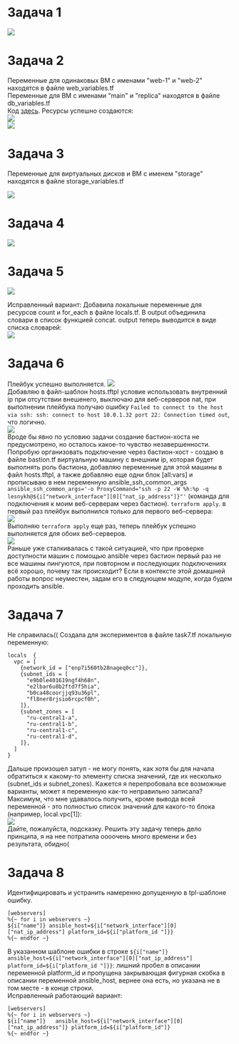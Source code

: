 # Задача 1
![](https://github.com/OlgaLesnykh/screenshots/blob/main/Terraform_018.png)    
# Задача 2
Переменные для одинаковых ВМ с именами "web-1" и "web-2" находятся в файле web_variables.tf    
Переменные для ВМ с именами "main" и "replica" находятся в файле db_variables.tf    
Код [здесь](https://github.com/OlgaLesnykh/DevOps/tree/main/Terraform/3/src).
Ресурсы успешно создаются:    
![](https://github.com/OlgaLesnykh/screenshots/blob/main/Terraform_019.png)    
![](https://github.com/OlgaLesnykh/screenshots/blob/main/Terraform_020.png)    
# Задача 3
Переменные для виртуальных дисков и ВМ c именем "storage" находятся в файле storage_variables.tf    
    
![](https://github.com/OlgaLesnykh/screenshots/blob/main/Terraform_021.png)    
# Задача 4
![](https://github.com/OlgaLesnykh/screenshots/blob/main/Terraform_022.png)    
# Задача 5
![](https://github.com/OlgaLesnykh/screenshots/blob/main/Terraform_023.png)    

Исправленный вариант:
Добавила локальные переменные для ресурсов count и for_each в файле locals.tf. В output объединила словари в список функцией concat. output теперь выводится в виде списка словарей:    
![](https://github.com/OlgaLesnykh/screenshots/blob/main/Terraform_029.png)    
# Задача 6
Плейбук успешно выполняется.
![](https://github.com/OlgaLesnykh/screenshots/blob/main/Terraform_024.png)    
Добавляю в файл-шаблон hosts.tftpl условие использовать внутренний ip при отсутствии внешенего, выключаю для веб-серверов nat, при выполнении плейбука получаю ошибку ```Failed to connect to the host via ssh: ssh: connect to host 10.0.1.32 port 22: Connection timed out```, что логично.    
![](https://github.com/OlgaLesnykh/screenshots/blob/main/Terraform_025.png)    
Вроде бы явно по условию задачи создание бастион-хоста не предусмотрено, но осталось какое-то чувство незавершенности. Попробую организовать подключение через бастион-хост - создаю в файле bastion.tf виртуальную машину с внешним ip, которая будет выполнять роль бастиона, добавляю переменные для этой машины в файл hosts.tftpl, а также добавляю еще одни блок [all:vars] и прописываю в нем переменную ansible_ssh_common_args ```ansible_ssh_common_args='-o ProxyCommand="ssh -p 22 -W %h:%p -q lesnykh@${i["network_interface"][0]["nat_ip_address"]}"'``` (команда для подключения к моим веб-серверам через бастион). ```terraform apply```. в первый раз плейбук выполнился только для первого веб-сервера:    
![](https://github.com/OlgaLesnykh/screenshots/blob/main/Terraform_027.png)    
Выполняю ```terraform apply``` еще раз, теперь плейбук успешно выполняется для обоих веб-серверов.    
![](https://github.com/OlgaLesnykh/screenshots/blob/main/Terraform_026.png)    
Раньше уже сталкивалась с такой ситуацией, что при проверке доступности машин с помощью ansible через бастион первый раз не все машины пингуются, при повторном и последующих подключениях всё хорошо, почему так происходит? Если в контексте этой домашней работы вопрос неуместен, задам его в следующем модуле, когда будем проходить ansible.
# Задача 7
Не справилась(( Создала для экспериментов в файле task7.tf локальную переменную:    
```
locals  {
  vpc = [
    {network_id = ["enp7i560tb28nageq0cc"]},
    {subnet_ids = [
      "e9b0le401619ngf4h68n",
      "e2lbar6u8b2ftd7f5hia",
      "b0ca48coorjjq93u36pl",
      "fl8ner8rjsio6rcpcf0h",
    ]},
    {subnet_zones = [
      "ru-central1-a",
      "ru-central1-b",
      "ru-central1-c",
      "ru-central1-d",
    ]},
  ]
}
```
Дальше произошел затуп - не могу понять, как хотя бы для начала обратиться к какому-то элементу списка значений, где их несколько (subnet_ids и subnet_zones). Кажется я перепробовала все возможные варианты, может я переменную как-то неправильно записала? Максимум, что мне удавалось получить, кроме вывода всей переменной - это полностью список значений для какого-то блока (например, local.vpc[1]):    
![](https://github.com/OlgaLesnykh/screenshots/blob/main/Terraform_028.png)    
Дайте, пожалуйста, подсказку. Решить эту задачу теперь дело принципа, я на нее потратила оооочень много времени и без результата, обидно(
# Задача 8
Идентифицировать и устранить намеренно допущенную в tpl-шаблоне ошибку. 
```
[webservers]
%{~ for i in webservers ~}
${i["name"]} ansible_host=${i["network_interface"][0]["nat_ip_address"] platform_id=${i["platform_id "]}}
%{~ endfor ~}
```
В указанном шаблоне ошибки в строке ```${i["name"]} ansible_host=${i["network_interface"][0]["nat_ip_address"] platform_id=${i["platform_id "]}}```: лишний пробел в описании переменной platform_id и пропущена закрывающая фигурная скобка в описании переменной ansible_host, вернее она есть, но указана не в том месте - в конце строки.    
Исправленный работающий вариант:    
```
[webservers]
%{~ for i in webservers ~}
${i["name"]}   ansible_host=${i["network_interface"][0]["nat_ip_address"]} platform_id=${i["platform_id"]}
%{~ endfor ~}
```